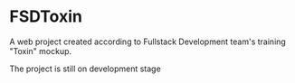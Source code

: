 # FSDToxin
A web project  created according to Fullstack Development team's training "Toxin" mockup.

The project is still on development stage
